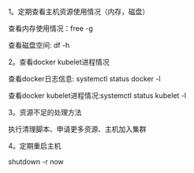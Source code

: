 1。定期查看主机资源使用情况（内存，磁盘）

查看内存使用情况：free -g

查看磁盘空间: df -h

2。查看docker kubelet进程情况

查看docker日志信息: systemctl status docker -l

查看docker kubelet进程情况:systemctl status  kubelet  -l

3。资源不足的处理方法

执行清理脚本、申请更多资源、主机加入集群

4。定期重启主机

shutdown -r now

